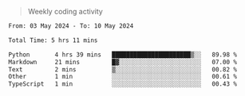 > Weekly coding activity
<!--START_SECTION:waka-->

```txt
From: 03 May 2024 - To: 10 May 2024

Total Time: 5 hrs 11 mins

Python       4 hrs 39 mins   ██████████████████████▒░░   89.98 %
Markdown     21 mins         █▓░░░░░░░░░░░░░░░░░░░░░░░   07.00 %
Text         2 mins          ▒░░░░░░░░░░░░░░░░░░░░░░░░   00.82 %
Other        1 min           ░░░░░░░░░░░░░░░░░░░░░░░░░   00.61 %
TypeScript   1 min           ░░░░░░░░░░░░░░░░░░░░░░░░░   00.43 %
```

<!--END_SECTION:waka-->
